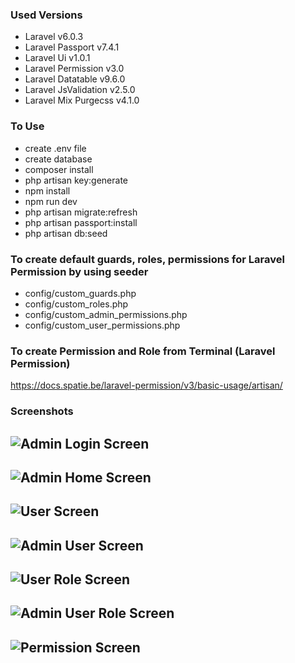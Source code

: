 ### Used Versions
- Laravel v6.0.3
- Laravel Passport v7.4.1
- Laravel Ui v1.0.1
- Laravel Permission v3.0
- Laravel Datatable v9.6.0
- Laravel JsValidation v2.5.0
- Laravel Mix Purgecss v4.1.0

### To Use
- create .env file
- create database
- composer install
- php artisan key:generate
- npm install
- npm run dev
- php artisan migrate:refresh
- php artisan passport:install
- php artisan db:seed

### To create default guards, roles, permissions for Laravel Permission by using seeder
- config/custom_guards.php
- config/custom_roles.php
- config/custom_admin_permissions.php
- config/custom_user_permissions.php

### To create Permission and Role from Terminal (Laravel Permission)
https://docs.spatie.be/laravel-permission/v3/basic-usage/artisan/

### Screenshots
![Admin Login Screen](https://user-images.githubusercontent.com/21998283/65568567-5f593300-df80-11e9-9342-eb8c94502f53.png)
---
![Admin Home Screen](https://user-images.githubusercontent.com/21998283/65568601-7b5cd480-df80-11e9-99be-794628c2dcf2.png)
---
![User Screen](https://user-images.githubusercontent.com/21998283/65568787-0c33b000-df81-11e9-83de-45f853ffbd42.png)
---
![Admin User Screen](https://user-images.githubusercontent.com/21998283/65568815-1ce42600-df81-11e9-858d-ba16844fce12.png)
---
![User Role Screen](https://user-images.githubusercontent.com/21998283/65568840-308f8c80-df81-11e9-8609-15a5e1ec201d.png)
---
![Admin User Role Screen](https://user-images.githubusercontent.com/21998283/65568862-3d13e500-df81-11e9-8f3d-ea23f38221f0.png)
---
![Permission Screen](https://user-images.githubusercontent.com/21998283/65568870-44d38980-df81-11e9-9b7e-4d7d0c6acb7c.png)
---
